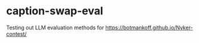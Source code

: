 # caption-swap-eval
Testing out LLM evaluation methods for https://botmankoff.github.io/Nyker-contest/ 
